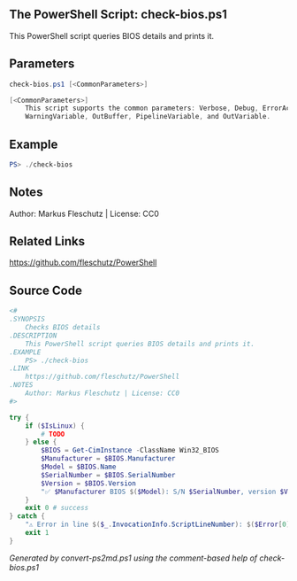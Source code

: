 ## The PowerShell Script: check-bios.ps1

This PowerShell script queries BIOS details and prints it.

## Parameters
```powershell
check-bios.ps1 [<CommonParameters>]

[<CommonParameters>]
    This script supports the common parameters: Verbose, Debug, ErrorAction, ErrorVariable, WarningAction, 
    WarningVariable, OutBuffer, PipelineVariable, and OutVariable.
```

## Example
```powershell
PS> ./check-bios

```

## Notes
Author: Markus Fleschutz | License: CC0

## Related Links
https://github.com/fleschutz/PowerShell

## Source Code
```powershell
<#
.SYNOPSIS
	Checks BIOS details
.DESCRIPTION
	This PowerShell script queries BIOS details and prints it.
.EXAMPLE
	PS> ./check-bios
.LINK
	https://github.com/fleschutz/PowerShell
.NOTES
	Author: Markus Fleschutz | License: CC0
#>

try {
	if ($IsLinux) {
		# TODO
	} else {
		$BIOS = Get-CimInstance -ClassName Win32_BIOS
		$Manufacturer = $BIOS.Manufacturer
		$Model = $BIOS.Name
		$SerialNumber = $BIOS.SerialNumber
		$Version = $BIOS.Version
		"✅ $Manufacturer BIOS $($Model): S/N $SerialNumber, version $Version"
	}
	exit 0 # success
} catch {
	"⚠️ Error in line $($_.InvocationInfo.ScriptLineNumber): $($Error[0])"
	exit 1
}
```

*Generated by convert-ps2md.ps1 using the comment-based help of check-bios.ps1*
